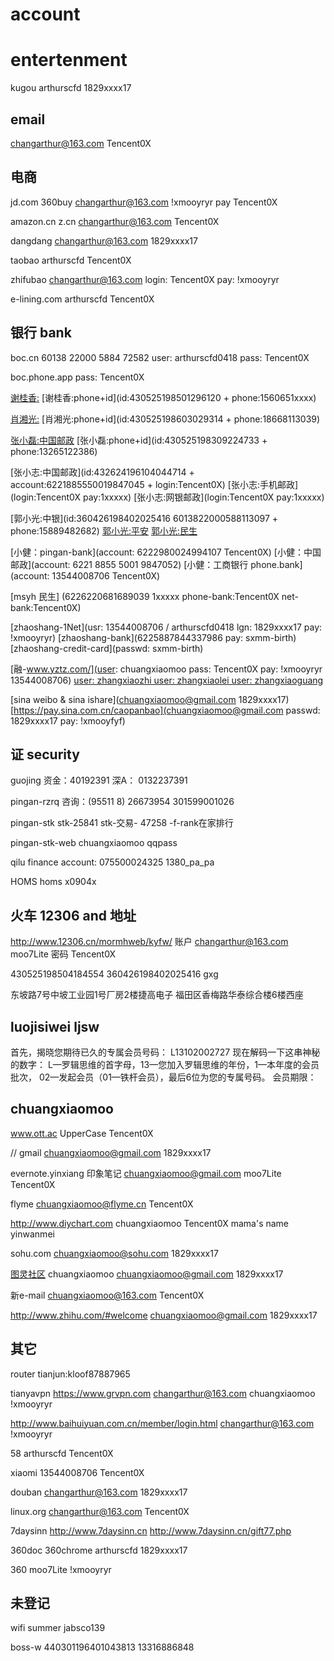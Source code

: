 # account

# entertenment

  kugou arthurscfd 1829xxxx17

## email
  changarthur@163.com
  Tencent0X

## 电商
  jd.com 360buy
  changarthur@163.com
  !xmooyryr
  pay
  Tencent0X

  amazon.cn z.cn
  changarthur@163.com
  Tencent0X

  dangdang
  changarthur@163.com
  1829xxxx17

  taobao
  arthurscfd
  Tencent0X

  zhifubao
  changarthur@163.com
  login:
  Tencent0X
  pay:
  !xmooyryr

  e-lining.com
  arthurscfd
  Tencent0X

## 银行 bank

  boc.cn
  60138 22000 5884 72582
  user: arthurscfd0418
  pass: Tencent0X

  boc.phone.app
  pass: Tencent0X

  [谢桂香:](account:zhangxiaoxiao)
  [谢桂香:phone+id](id:430525198501296120 + phone:1560651xxxx)

  [肖湘光:](account:zhangxiaoxiang)
  [肖湘光:phone+id](id:430525198603029314 + phone:18668113039)

  [张小磊:中国邮政](account:xxxxxxxxxxxxxxxxxxx)
  [张小磊:phone+id](id:430525198309224733 + phone:13265122386)

  [张小志:中国邮政](id:432624196104044714 + account:6221885550019847045 + login:Tencent0X)
  [张小志:手机邮政](login:Tencent0X pay:1xxxxx)
  [张小志:网银邮政](login:Tencent0X pay:1xxxxx)

  [郭小光:中银](id:360426198402025416 6013822000588113097 + phone:15889482682)
  [郭小光:平安](6216260000000416397)
  [郭小光:民生](6226220681689070)

  [小健：pingan-bank](account: 6222980024994107 Tencent0X)
  [小健：中国邮政](account: 6221 8855 5001 9847052)
  [小健：工商银行 phone.bank](account: 13544008706 Tencent0X)

  [msyh 民生] (6226220681689039 1xxxxx phone-bank:Tencent0X net-bank:Tencent0X)

  [zhaoshang-1Net](usr: 13544008706 / arthurscfd0418 lgn: 1829xxxx17 pay: !xmooyryr)
  [zhaoshang-bank](6225887844337986 pay: sxmm-birth)
  [zhaoshang-credit-card](passwd: sxmm-birth)

  [融-www.yztz.com/](user: chuangxiaomoo pass: Tencent0X pay:  !xmooyryr 13544008706)
  [user: zhangxiaozhi user: zhangxiaolei user: zhangxiaoguang]()

  [sina weibo & sina ishare](chuangxiaomoo@gmail.com 1829xxxx17)
  [https://pay.sina.com.cn/caopanbao](chuangxiaomoo@gmail.com passwd: 1829xxxx17 pay: !xmooyfyf)


## 证 security
  guojing
  资金：40192391
  深A： 0132237391

  pingan-rzrq
    咨询：(95511 8) 26673954
    301599001026

  pingan-stk
    stk-25841
    stk-交易- 47258 -f-rank在家排行

  pingan-stk-web
    chuangxiaomoo
    qqpass

  qilu
    finance account: 075500024325 1380_pa_pa

  HOMS homs
    x0904x

## 火车 12306 and 地址
  http://www.12306.cn/mormhweb/kyfw/
  账户 changarthur@163.com  moo7Lite
  密码 Tencent0X

  430525198504184554
  360426198402025416 gxg

  东坡路7号中坡工业园1号厂房2楼捷高电子
  福田区香梅路华泰综合楼6楼西座

##  luojisiwei ljsw
  首先，揭晓您期待已久的专属会员号码： L13102002727
  现在解码一下这串神秘的数字：
  L—罗辑思维的首字母，13—您加入罗辑思维的年份，1—本年度的会员批次，
  02—发起会员（01—铁杆会员），最后6位为您的专属号码。
  会员期限：

## chuangxiaomoo    

  www.ott.ac UpperCase Tencent0X

  // gmail
  chuangxiaomoo@gmail.com
  1829xxxx17

  evernote.yinxiang 印象笔记
  chuangxiaomoo@gmail.com
  moo7Lite
  Tencent0X

  flyme
  chuangxiaomoo@flyme.cn
  Tencent0X

  http://www.diychart.com
  chuangxiaomoo
  Tencent0X
  mama's name yinwanmei

  sohu.com
  chuangxiaomoo@sohu.com
  1829xxxx17

  [图灵社区](http://www.ituring.com.cn/account/register)
  chuangxiaomoo
  chuangxiaomoo@gmail.com
  1829xxxx17

  新e-mail
  chuangxiaomoo@163.com
  Tencent0X

  http://www.zhihu.com/#welcome 
  chuangxiaomoo@gmail.com
  1829xxxx17

## 其它

  router
  tianjun:kloof87887965

  tianyavpn
  https://www.grvpn.com
  changarthur@163.com
  chuangxiaomoo 
  !xmooyryr

  http://www.baihuiyuan.com.cn/member/login.html
  changarthur@163.com
  !xmooyryr

  58
  arthurscfd
  Tencent0X

  xiaomi
  13544008706
  Tencent0X

  douban
  changarthur@163.com
  1829xxxx17

  linux.org
  changarthur@163.com
  Tencent0X

  7daysinn
  http://www.7daysinn.cn
  http://www.7daysinn.cn/gift77.php

  360doc
  360chrome 
  arthurscfd 1829xxxx17

  360
  moo7Lite
  !xmooyryr

## 未登记
  wifi
  summer
  jabsco139

  boss-w
  440301196401043813
  13316886848

